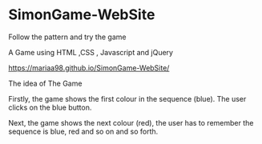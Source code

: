 # SimonGame-WebSite

Follow the pattern and try the game 

A Game using HTML ,CSS , Javascript and jQuery

https://mariaa98.github.io/SimonGame-WebSite/

The idea of The Game

Firstly, the game shows the first colour in the sequence (blue). The user clicks on the blue button.

Next, the game shows the next colour (red), the user has to remember the sequence is blue, red and so on and so forth.

